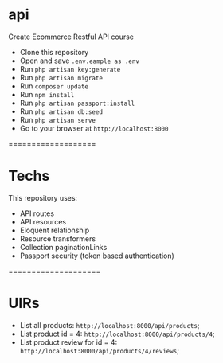 # api
Create Ecommerce Restful API course

- Clone this repository
- Open and save `.env.eample as .env`
- Run `php artisan key:generate`
- Run `php artisan migrate`
- Run `composer update`
- Run `npm install`
- Run `php artisan passport:install`
- Run `php artisan db:seed`
- Run `php artisan serve`
- Go to your browser at `http://localhost:8000`

===================

# Techs
This repository uses:
- API routes
- API resources
- Eloquent relationship
- Resource transformers
- Collection paginationLinks
- Passport security (token based authentication)

====================

# UIRs
- List all products: `http://localhost:8000/api/products`;
- List product id = 4: `http://localhost:8000/api/products/4`;
- List product review for id = 4: `http://localhost:8000/api/products/4/reviews`;
